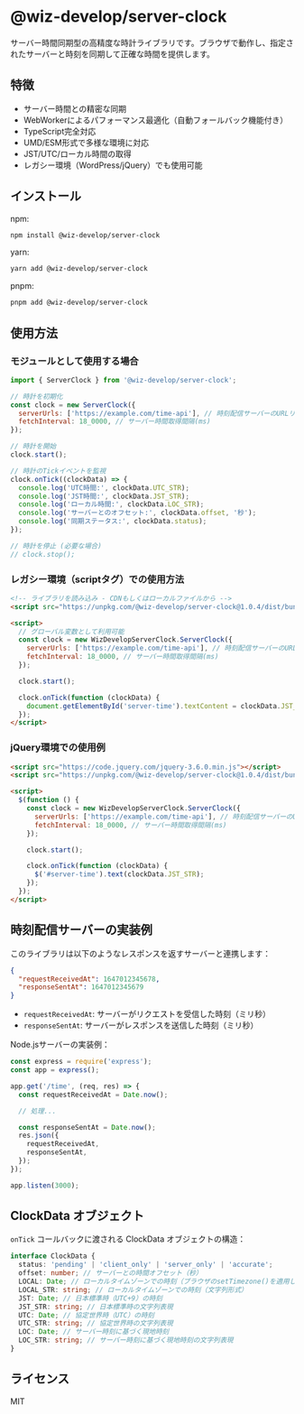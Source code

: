 # @wiz-develop/server-clock

サーバー時間同期型の高精度な時計ライブラリです。ブラウザで動作し、指定されたサーバーと時刻を同期して正確な時間を提供します。

## 特徴

- サーバー時間との精密な同期
- WebWorkerによるパフォーマンス最適化（自動フォールバック機能付き）
- TypeScript完全対応
- UMD/ESM形式で多様な環境に対応
- JST/UTC/ローカル時間の取得
- レガシー環境（WordPress/jQuery）でも使用可能

## インストール

npm:

```bash
npm install @wiz-develop/server-clock
```

yarn:

```bash
yarn add @wiz-develop/server-clock
```

pnpm:

```bash
pnpm add @wiz-develop/server-clock
```

## 使用方法

### モジュールとして使用する場合

```javascript
import { ServerClock } from '@wiz-develop/server-clock';

// 時計を初期化
const clock = new ServerClock({
  serverUrls: ['https://example.com/time-api'], // 時刻配信サーバーのURLリスト
  fetchInterval: 18_0000, // サーバー時間取得間隔(ms)
});

// 時計を開始
clock.start();

// 時計のTickイベントを監視
clock.onTick((clockData) => {
  console.log('UTC時間:', clockData.UTC_STR);
  console.log('JST時間:', clockData.JST_STR);
  console.log('ローカル時間:', clockData.LOC_STR);
  console.log('サーバーとのオフセット:', clockData.offset, '秒');
  console.log('同期ステータス:', clockData.status);
});

// 時計を停止 (必要な場合)
// clock.stop();
```

### レガシー環境（scriptタグ）での使用方法

```html
<!-- ライブラリを読み込み - CDNもしくはローカルファイルから -->
<script src="https://unpkg.com/@wiz-develop/server-clock@1.0.4/dist/bundle.min.js"></script>

<script>
  // グローバル変数として利用可能
  const clock = new WizDevelopServerClock.ServerClock({
    serverUrls: ['https://example.com/time-api'], // 時刻配信サーバーのURLリスト
    fetchInterval: 18_0000, // サーバー時間取得間隔(ms)
  });

  clock.start();

  clock.onTick(function (clockData) {
    document.getElementById('server-time').textContent = clockData.JST_STR;
  });
</script>
```

### jQuery環境での使用例

```html
<script src="https://code.jquery.com/jquery-3.6.0.min.js"></script>
<script src="https://unpkg.com/@wiz-develop/server-clock@1.0.4/dist/bundle.min.js"></script>

<script>
  $(function () {
    const clock = new WizDevelopServerClock.ServerClock({
      serverUrls: ['https://example.com/time-api'], // 時刻配信サーバーのURLリスト
      fetchInterval: 18_0000, // サーバー時間取得間隔(ms)
    });

    clock.start();

    clock.onTick(function (clockData) {
      $('#server-time').text(clockData.JST_STR);
    });
  });
</script>
```

## 時刻配信サーバーの実装例

このライブラリは以下のようなレスポンスを返すサーバーと連携します：

```json
{
  "requestReceivedAt": 1647012345678,
  "responseSentAt": 1647012345679
}
```

- `requestReceivedAt`: サーバーがリクエストを受信した時刻（ミリ秒）
- `responseSentAt`: サーバーがレスポンスを送信した時刻（ミリ秒）

Node.jsサーバーの実装例：

```javascript
const express = require('express');
const app = express();

app.get('/time', (req, res) => {
  const requestReceivedAt = Date.now();

  // 処理...

  const responseSentAt = Date.now();
  res.json({
    requestReceivedAt,
    responseSentAt,
  });
});

app.listen(3000);
```

## ClockData オブジェクト

`onTick` コールバックに渡される ClockData オブジェクトの構造：

```typescript
interface ClockData {
  status: 'pending' | 'client_only' | 'server_only' | 'accurate';
  offset: number; // サーバーとの時間オフセット（秒）
  LOCAL: Date; // ローカルタイムゾーンでの時刻（ブラウザのsetTimezone()を適用したDate）
  LOCAL_STR: string; // ローカルタイムゾーンでの時刻（文字列形式）
  JST: Date; // 日本標準時（UTC+9）の時刻
  JST_STR: string; // 日本標準時の文字列表現
  UTC: Date; // 協定世界時（UTC）の時刻
  UTC_STR: string; // 協定世界時の文字列表現
  LOC: Date; // サーバー時刻に基づく現地時刻
  LOC_STR: string; // サーバー時刻に基づく現地時刻の文字列表現
}
```

## ライセンス

MIT
